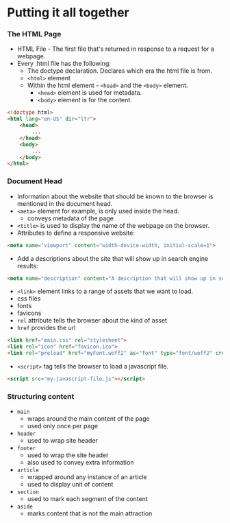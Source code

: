 # Putting it all together

### The HTML Page

- HTML File - The first file that's returned in response to a request for a webpage.
- Every .html file has the following:
  - The doctype declaration. Declares which era the html file is from.
  - ```<html>``` element
  - Within the html element - ```<head>``` and the ```<body>``` element.
    - ```<head>``` element is used for metadata.
    - ```<body>``` element is for the content.

```html
<!doctype html>
<html lang="en-US" dir="ltr">
    <head>
        ...
    </head>
    <body>
        ...
    </body>
</html>
```

### Document Head

- Information about the website that should be known to the browser is mentioned in the document head.
- ```<meta>``` element for example, is only used inside the head.
  - conveys metadata of the page
- ```<title>``` is used to display the name of the webpage on the browser.
- Attributes to define a responsive website:

```html
<meta name="viewport" content="width-device-width, initial-scale=1">
```
- Add a descriptions about the site that will show up in search engine results:

```html
<meta name="description" content="A description that will show up in search engine results">
```
- ```<link>``` element links to a range of assets that we want to load.
- css files
- fonts
- favicons
- ```rel``` attribute tells the browser about the kind of asset
- ```href``` provides the url

```html
<link href="main.css" rel="stylesheet">
<link rel="icon" href="favicon.ico">
<link rel="preload" href="myFont.woff2" as="font" type="font/woff2" crossorigin="anonymous">
```
- ```<script>```  tag tells the browser to load a javascript file.
```html
<script src="my-javascript-file.js"></script>
```

### Structuring content

- ```main```
  - wraps around the main content of the page
  - used only once per page
- ```header```
  - used to wrap site header
- ```footer```
  - used to wrap the site header
  - also used to convey extra information
- ```article```
  - wrapped around any instance of an article
  - used to display unit of content
- ```section```
  - used to mark each segment of the content
- ```aside```
  - marks content that is not the main attraction